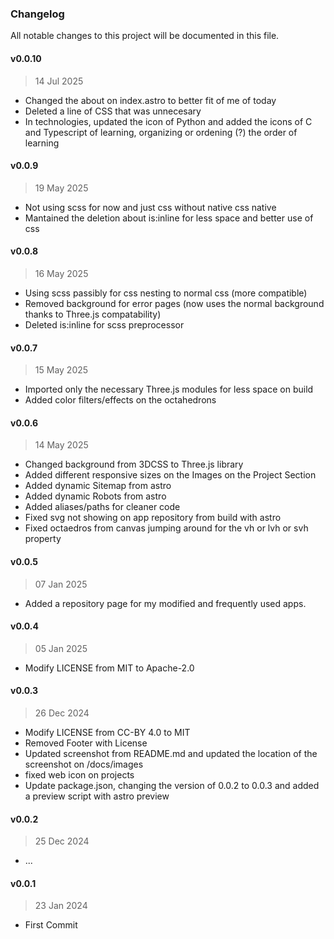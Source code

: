 ### Changelog

All notable changes to this project will be documented in this file.

#### v0.0.10
> 14 Jul 2025
- Changed the about on index.astro to better fit of me of today
- Deleted a line of CSS that was unnecesary
- In technologies, updated the icon of Python and added the icons of C and Typescript of learning, organizing or ordening (?) the order of learning

#### v0.0.9
> 19 May 2025
- Not using scss for now and just css without native css native
- Mantained the deletion about is:inline for less space and better use of css

#### v0.0.8
> 16 May 2025
- Using scss passibly for css nesting to normal css (more compatible)
- Removed background for error pages (now uses the normal background thanks to Three.js compatability)
- Deleted is:inline for scss preprocessor

#### v0.0.7
> 15 May 2025
- Imported only the necessary Three.js modules for less space on build
- Added color filters/effects on the octahedrons

#### v0.0.6
> 14 May 2025
- Changed background from 3DCSS to Three.js library
- Added different responsive sizes on the Images on the Project Section
- Added dynamic Sitemap from astro
- Added dynamic Robots from astro
- Added aliases/paths for cleaner code
- Fixed svg not showing on app repository from build with astro
- Fixed octaedros from canvas jumping around for the vh or lvh or svh property

#### v0.0.5
> 07 Jan 2025
- Added a repository page for my modified and frequently used apps.

#### v0.0.4
> 05 Jan 2025
- Modify LICENSE from MIT to Apache-2.0

#### v0.0.3
> 26 Dec 2024
- Modify LICENSE from CC-BY 4.0 to MIT
- Removed Footer with License
- Updated screenshot from README.md and updated the location of the screenshot on /docs/images
- fixed web icon on projects
- Update package.json, changing the version of 0.0.2 to 0.0.3 and added a preview script with astro preview

#### v0.0.2
> 25 Dec 2024
- ...

#### v0.0.1
> 23 Jan 2024
- First Commit
